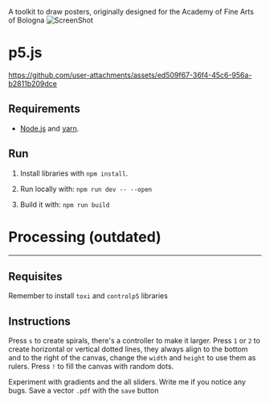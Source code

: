 A toolkit to draw posters, originally designed for the Academy of Fine Arts of Bologna
![ScreenShot](https://78.media.tumblr.com/d734aa0172d85d4c7a2fae8f55ed807b/tumblr_p8f1kgjDxq1vjugrho1_1280.png)





# p5.js
https://github.com/user-attachments/assets/ed509f67-36f4-45c6-956a-b2811b209dce


Requirements
----------

+ [Node.js](https://nodejs.org/en/) and [yarn](https://yarnpkg.com/).


Run
-----

1. Install libraries with `npm install`.

2. Run locally with: `npm run dev -- --open`

4. Build it with: `npm run build`



# Processing (outdated)
----------

Requisites
----------

Remember to install `toxi` and `controlp5` libraries

Instructions
-----
Press `s` to create spirals, there's a controller to make it larger.
Press `1` or `2` to create horizontal or vertical dotted lines, they always align to the bottom and to the right of the canvas, change the `width` and `height` to use them as rulers.
Press `!` to fill the canvas with random dots.

Experiment with gradients and the all sliders. Write me if you notice any bugs.
Save a vector `.pdf` with the `save` button


